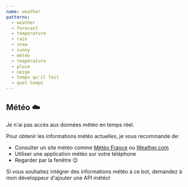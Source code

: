 ```yaml
---
name: weather
patterns:
  - weather
  - forecast
  - temperature
  - rain
  - snow
  - sunny
  - météo
  - température
  - pluie
  - neige
  - temps qu'il fait
  - quel temps
---
```

## Météo ☁️

Je n'ai pas accès aux données météo en temps réel. 

Pour obtenir les informations météo actuelles, je vous recommande de:
- Consulter un site météo comme [Météo France](https://meteofrance.com/) ou [Weather.com](https://weather.com/)
- Utiliser une application météo sur votre téléphone
- Regarder par la fenêtre 😉

Si vous souhaitez intégrer des informations météo à ce bot, demandez à mon développeur d'ajouter une API météo! 
